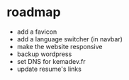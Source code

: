 # roadmap

- add a favicon
- add a language switcher (in navbar)
- make the website responsive
- backup wordpress
- set DNS for kemadev.fr
- update resume's links
